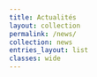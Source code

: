 ```yaml
---
title: Actualités
layout: collection
permalink: /news/
collection: news
entries_layout: list
classes: wide
---
```

